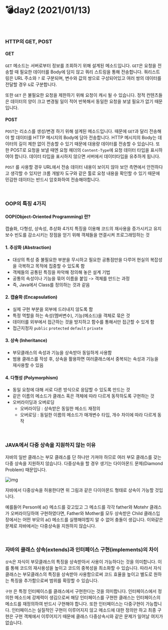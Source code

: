 # 💣day2 (2021/01/13)

<br>

### HTTP의 GET, POST 

#### GET

`GET` 메소드는 서버로부터 정보를 조회하기 위해 설계된 메소드입니다. `GET`은 요청을 전송할 때 필요한 데이터를 Body에 담지 않고 쿼리 스트링을 통해 전송합니다. 쿼리스트링은 URL 주소와  `?` 로 구분되며, 변수와 값의 쌍으로 구성되어있고 여러 쌍의 데이터를 전달할 경우 `&`로 구분합니다.

또한 `GET` 은 불필요한 요청을 제한하기 위해 요청이 캐시 될 수 있습니다. 정적 컨텐츠들은 데이터의 양이 크고 변경될 일이 적어 반복해서 동일한 요청을 보낼 필요가 없기 때문입니다. 

#### POST

`POST`는 리소스를 생성/변경 하기 위해 설계된 메소드입니다. 때문에 `GET`과 달리 전송해야 할 데이터를 HTTP 메시지의 Body에 담아 전송합니다. HTTP 메시지의 Body는 데이터의 길이 제한 없이 전송할 수 있기 때문에 대용량 데이터를 전송할 수 있습니다. 또한 POST로 요청을 보낼 때엔 요청 헤더의 `Content-Type`에 요청 데이터 타입을 표시하여야 합니다. 데이터 타입을 표시하지 않으면 서버에서 데이터타입을 유추하게 됩니다.

`POST` 를 사용할 경우 URL에서 전송 데이터 내용이 보이지 않아 보안 측면에서 안전하다고 생각할 수 있지만 크롬 개발자 도구와 같은 툴로 요청 내용을 확인할 수 있기 때문에 민감한 데이터는 반드시 암호화하여 전송해야합니다.

<br>

### OOP의 특징 4가지

#### OOP(Object-Oriented Programming) 란?

캡슐화, 다형성, 상속성, 추상화 4가지 특징을 이용해 코드의 재사용을 증가시키고 유지보수 빈도를 감소시키는 장점을 얻기 위해 객체들을 연결시켜 프로그래밍하는 것

#### 1. 추상화 **(Abstraction)** 

- 대상의 특성 중 불필요한 부분을 무시하고 필요한 공통점만을 다루어 현실의 복잡성을 극복하고 목적에 집중할 수 있도록 함
- 객체들의 공통된 특징을 파악해 정의해 놓은 설계 기법
- 공통의 속성이나 기능을 묶어 이름을 붙임 -> 객체를 만드는 과정
- 즉, Java에서 Class를 정의하는 것과 같음

#### 2. 캡슐화 (Encapsulation)

- 실제 구현 부분을 외부에 드러내지 않도록 함
- 특정 역할을 하는 속성(멤버변수), 기능(메소드)을 객체로 묶은 것
- 데이터를 외부에서 접근하는 것을 방지하고 함수를 통해서만 접근할 수 있게 함
- 접근지정자 `public` `protected` `default` `private`

#### 3. 상속 (**Inheritance**)

- 부모클래스의 속성과 기능을 상속받아 동일하게 사용함
- 범용 클래스를 작성 후, 상속을 활용하면 여러클래스에서 중복되는 속성과 기능을 재사용할 수 있음

#### 4. 다형성 (Polymorphism)

- 동일 요청에 대해 서로 다른 방식으로 응답할 수 있도록 만드는 것
- 같은 이름의 메소드가 클래스 혹은 객체에 따라 다르게 동작하도록 구현하는 것
- 오버라이딩과 오버로딩
  - 오버라이딩 : 상속받은 동일한 메소드 재정의
  - 오버로딩 : 동일한 이름의 메소드가 매개변수 타입, 개수 차이에 따라 다르게 동작

<br>

### JAVA에서 다중 상속을 지원하지 않는 이유

자바의 일반 클래스는 부모 클래스를 단 하나만 가져야 하므로 여러 부모 클래스를 갖는 다중 상속을 지원하지 않습니다. 다중상속을 할 경우 생기는 다이아몬드 문제(Diamond Problem) 때문입니다. 

![img](https://blog.kakaocdn.net/dn/caPNsp/btqzcXYh16X/eQXYzXPqqkKYiAsicyd62K/img.png)

자바에서 다중상속을 허용한다면 위 그림과 같은 다이아몬드 형태로 상속이 가능할 것입니다.

예를들어 Person에 a() 메소드를 갖고있고 그 메소드를 각각 father와 Motehr 클래스가 오버라이딩하여 구현하였다면, Father와 Mother를 모두 상속받은 Child 클래스입장에서는 어떤 부모의 a() 메소드를 실행해야할지 알 수 없어 충돌이 생깁니다. 이와같은 문제로 자바에서는 다중상속을 지원하지 않습니다.

<br>

### 자바의 클래스 상속(extends)과 인터페이스 구현(implements)의 차이

`상속`은 자식이 부모클래스의 특징을 상속받아서 사용이 가능하다는 것을 의미합니다. 이를 통해 코드의 재사용성을 높이고 코드의 중복성을 최소화할 수 있습니다. 따라서 자식클래스는 부모클래스의 특징을 상속받아 사용함으로써 코드 효율을 높이고 별도로 원하는 특징을 추가함으로써 범위를 확장할 수 있습니다.

`구현` 은 특정 인터페이스를 클래스에서 구현한다는 것을 의미합니다. 인터페이스에서 정의한 메소드에 강제력이 생김으로써 해당 인터페이스를 구현한 클래스는 인터페이스의 메소드를 재정의하여 반드시 구현해야 합니다. 또한 인터페이스는 다중구현이 가능합니다. 인터페이스는 실질적인 구현이 이루어지지 않고 메소드에 대한 정의만 하고 최종 구현은 구현 객체에서 이루어지기 때문에 클래스 다중상속시와 같은 문제가 일어날 여지가 없습니다.

